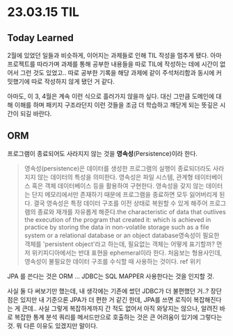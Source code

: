 # 23.03.15 TIL
## Today Learned

2월에 있었던 일들과 비슷하게, 이어지는 과제들로 인해 TIL 작성을 멈추게 됐다. 아마 프로젝트를 따라가며 과제를 통해
공부한 내용들을 따로 TIL에 작성하는 데에 시간이 없어서 그런 것도 있었고.. 따로 공부한 기록을
해당 과제에 같이 주석처리함과 동시에 커밋했기에 따로 작성하지 않게 됐던 거 같다.

아마도, 이 3, 4월은 계속 이런 식으로 흘러가지 않을까 싶다. 대신 그만큼 도메인에 대해 이해를 하며 패키지 구조라던지
이런 것들을 조금 더 학습하고 깨닫게 되는 뜻깊은 시간이 되길 바란다.

## ORM

프로그램이 종료되어도 사라지지 않는 것을 **영속성**(Persistence)이라 한다.

>영속성(persistence)은 데이터를 생성한 프로그램의 실행이 종료되더라도 사라지지 않는 데이터의 특성을 의미한다. 영속성은 파일 시스템, 관계형 테이터베이스 혹은 객체 데이터베이스 등을 활용하여 구현한다. 영속성을 갖지 않는 데이터는 단지 메모리에서만 존재하기 때문에 프로그램을 종료하면 모두 잃어버리게 된다. 결국 영속성은 특정 데이터 구조를 이전 상태로 복원할 수 있게 해주어 프로그램의 종료와 재개를 자유롭게 해준다.the characteristic of data that outlives the execution of the program that created it: which is achieved in practice by storing the data in non-volatile storage such as a file system or a relational database or an object database영속성이 필요한 객체를 'persistent object'라고 하는데, 필요없는 객체는 어떻게 표기할까? 먼저 위키피디아에서는 반대 표현을 ephemeral이라 한다. 처음보는 형용사인데, 영속성이 불필요한 데이터 구조를 수식할 때 사용하는 것이다. ref 위키

 JPA 를 쓴다는 것은 ORM ... JDBC는 SQL MAPPER 사용한다는 것을 인지할 것.

사실 둘 다 써보기만 했는데, 내 생각에는 기존에 썼던 JDBC가 더 불편했던 거..? 장단점은 있지만 내 기준으론 JPA가 더 편한 거 같긴 한데,
JPA를 쓰면 로직이 복잡해진다는 게 큰데.. 사실 그렇게 복잡하게까지 간 적도 없어서 아직 와닿지는 않으나, 알려진 바로
복잡한 통계 분석 쿼리를 메서드만으로 호출하는 것은 큰 어려움이 있기에 그렇다는 것. 뭐 다른 이유도 있겠지만 말이다.
